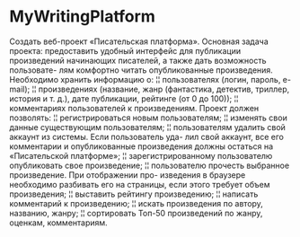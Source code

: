 # MyWritingPlatform
Создать веб-проект «Писательская платформа».
Основная задача проекта: предоставить удобный интерфейс для публикации
произведений начинающих писателей, а также дать возможность пользовате-
лям комфортно читать опубликованные произведения.
Необходимо хранить информацию о:
¦¦ пользователях (логин, пароль, e-mail);
¦¦ произведениях (название, жанр (фантастика, детектив, триллер, история
и т. д.), дате публикации, рейтинге (от 0 до 100));
¦¦ комментариях пользователей к произведениям.
Проект должен позволять:
¦¦ регистрироваться новым пользователям;
¦¦ изменять свои данные существующим пользователям;
¦¦ пользователям удалить свой аккаунт из системы. Если пользователь уда-
лил свой аккаунт, все его комментарии и опубликованные произведения
должны остаться на «Писательской платформе»;
¦¦ зарегистрированному пользователю опубликовать свое произведение;
¦¦ пользователю прочесть выбранное произведение. При отображении про-
изведения в браузере необходимо разбивать его на страницы, если этого
требует объем произведения;
¦¦ выставить рейтингу произведению;
¦¦ написать комментарий к произведению;
¦¦ искать произведения по автору, названию, жанру;
¦¦ сортировать Топ-50 произведений по жанру, оценкам, комментариям.
